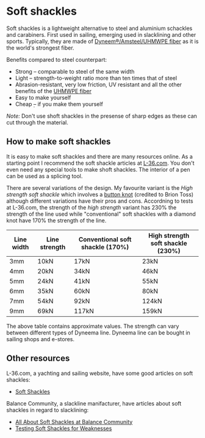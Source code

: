 Soft shackles
=============

Soft shackles is a lightweight alternative to steel and aluminium schackles and carabiners. First used in sailing, emerging used in slacklining and other sports. Typically, they are made of [Dyneem®/Amsteel/UHMWPE fiber](uhmwpe-fiber.md) as it is the world's strongest fiber.

Benefits compared to steel counterpart:

  * Strong – comparable to steel of the same width
  * Light – strength-to-weight ratio more than ten times that of steel
  * Abrasion-resistant, very low friction, UV resistant and all the other benefits of the [UHMWPE fiber](uhmwpe-fiber.md)
  * Easy to make yourself
  * Cheap ̣– if you make them yourself

*Note:* Don't use shoft shackles in the presense of sharp edges as these can cut through the material.

How to make soft shackles
-------------------------

It is easy to make soft shackles and there are many resources online. As a starting point I recommend the soft shackle articles at [L-36.com](http://l-36.com/soft_shackles.php?menu=4). You don't even need any special tools to make shoft shackles. The interior of a pen can be used as a splicing tool.

There are several variations of the design. My favourite variant is the *High strength soft shackle* which involves a [button knot](http://l-36.com/button_knot_top.php) (credited to Brion Toss) although different variations have their pros and cons. Accordning to tests at L-36.com, the strength of the *high strength* variant has 230% the strength of the line used while "conventional" soft shackles with a diamond knot have 170% the strength of the line.

<table>
<thead>
<tr><th>Line width</th><th>Line strength</th><th>Conventional soft shackle (170%)</th><th>High strength soft shackle (230%)</th></tr>
</thead>
<tbody>
<tr><td>3mm</td><td>10kN</td><td>17kN</td><td>23kN</td></tr>
<tr><td>4mm</td><td>20kN</td><td>34kN</td><td>46kN</td></tr>
<tr><td>5mm</td><td>24kN</td><td>41kN</td><td>55kN</td></tr>
<tr><td>6mm</td><td>35kN</td><td>60kN</td><td>80kN</td></tr>
<tr><td>7mm</td><td>54kN</td><td>92kN</td><td>124kN</td></tr>
<tr><td>9mm</td><td>69kN</td><td>117kN</td><td>159kN</td></tr>
</tbody>
</table>

The above table contains approximate values. The strength can vary between different types of Dyneema line. Dyneema line can be bought in sailing shops and e-stores.

Other resources
---------------

L-36.com, a yachting and sailing website, have some good articles on soft shackles:

  * [Soft Shackles](http://l-36.com/soft_shackles.php?menu=4)

Balance Community, a slackline manifacturer, have articles about soft shackles in regard to slacklining:

  * [All About Soft Shackles at Balance Community](http://www.balancecommunity.com/slack-science/soft-shackles/)
  * [Testing Soft Shackles for Weaknesses](http://www.balancecommunity.com/slack-science/soft-shackles/)
